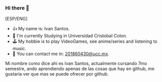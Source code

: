 ### Hi there 👋

[ESP/ENG]
- 👍 My name is: Ivan Santos.
- 🏫 I'm currently Studying in Universidad Cristobal Colon.
- 🕹 My hobbie is to play VideoGames, see anime/series and listening to music.
- 📧 You can contact me in: 201860430@ucc.mx.

Mi nombre como dice ahi es Ivan Santos, actualmente cursando 7mo semestre, ando aprendiendo apenas de las cosas que hay en github, me gustaria ver que mas se puede ofrecer por github.

